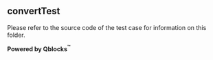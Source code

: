 ## convertTest

Please refer to the source code of the test case for information on this folder.

**Powered by Qblocks<sup>&trade;</sup>**

